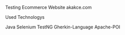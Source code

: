 Testing Ecommerce Website akakce.com

Used Technologys 

Java
Selenium
TestNG
Gherkin-Language
Apache-POI